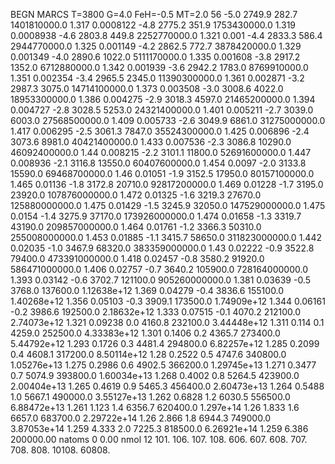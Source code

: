 BEGN
MARCS T=3800 G=4.0 FeH=-0.5 MT=2.0
                  56
-5.0 2749.9 282.7 1401810000.0 1.317 0.0008122 
-4.8 2775.2 351.9 1753430000.0 1.319 0.0008938 
-4.6 2803.8 449.8 2252770000.0 1.321 0.001 
-4.4 2833.3 586.4 2944770000.0 1.325 0.001149 
-4.2 2862.5 772.7 3878420000.0 1.329 0.001349 
-4.0 2890.6 1022.0 5111170000.0 1.335 0.001608 
-3.8 2917.2 1352.0 6712880000.0 1.342 0.001939 
-3.6 2942.2 1783.0 8769910000.0 1.351 0.002354 
-3.4 2965.5 2345.0 11390300000.0 1.361 0.002871 
-3.2 2987.3 3075.0 14714100000.0 1.373 0.003508 
-3.0 3008.6 4022.0 18953300000.0 1.386 0.004275 
-2.9 3018.3 4597.0 21465200000.0 1.394 0.004727 
-2.8 3028.5 5253.0 24321400000.0 1.401 0.005211 
-2.7 3039.0 6003.0 27568500000.0 1.409 0.005733 
-2.6 3049.9 6861.0 31275000000.0 1.417 0.006295 
-2.5 3061.3 7847.0 35524300000.0 1.425 0.006896 
-2.4 3073.6 8981.0 40421400000.0 1.433 0.007536 
-2.3 3086.8 10290.0 46092400000.0 1.44 0.008215 
-2.2 3101.1 11800.0 52691600000.0 1.447 0.008936 
-2.1 3116.8 13550.0 60407600000.0 1.454 0.0097 
-2.0 3133.8 15590.0 69468700000.0 1.46 0.01051 
-1.9 3152.5 17950.0 80157100000.0 1.465 0.01136 
-1.8 3172.8 20710.0 92817200000.0 1.469 0.01228 
-1.7 3195.0 23920.0 107876000000.0 1.472 0.01325 
-1.6 3219.3 27670.0 125880000000.0 1.475 0.01429 
-1.5 3245.9 32050.0 147529000000.0 1.475 0.0154 
-1.4 3275.9 37170.0 173926000000.0 1.474 0.01658 
-1.3 3319.7 43190.0 209857000000.0 1.464 0.01761 
-1.2 3366.3 50310.0 255008000000.0 1.453 0.01885 
-1.1 3415.7 58650.0 311823000000.0 1.442 0.02035 
-1.0 3467.9 68320.0 383359000000.0 1.43 0.02222 
-0.9 3522.8 79400.0 473391000000.0 1.418 0.02457 
-0.8 3580.2 91920.0 586471000000.0 1.406 0.02757 
-0.7 3640.2 105900.0 728164000000.0 1.393 0.03142 
-0.6 3702.7 121100.0 905260000000.0 1.381 0.03639 
-0.5 3768.0 137600.0 1.12638e+12 1.369 0.04279 
-0.4 3836.6 155100.0 1.40268e+12 1.356 0.05103 
-0.3 3909.1 173500.0 1.74909e+12 1.344 0.06161 
-0.2 3986.6 192500.0 2.18632e+12 1.333 0.07515 
-0.1 4070.2 212100.0 2.74073e+12 1.321 0.09238 
0.0 4160.8 232100.0 3.44448e+12 1.311 0.114 
0.1 4259.0 252500.0 4.33383e+12 1.301 0.1406 
0.2 4365.7 273400.0 5.44792e+12 1.293 0.1726 
0.3 4481.4 294800.0 6.82257e+12 1.285 0.2099 
0.4 4608.1 317200.0 8.50114e+12 1.28 0.2522 
0.5 4747.6 340800.0 1.05276e+13 1.275 0.2986 
0.6 4902.5 366200.0 1.29745e+13 1.271 0.3477 
0.7 5074.9 393800.0 1.60034e+13 1.268 0.4002 
0.8 5264.5 423900.0 2.00404e+13 1.265 0.4619 
0.9 5465.3 456400.0 2.60473e+13 1.264 0.5488 
1.0 5667.1 490000.0 3.55127e+13 1.262 0.6828 
1.2 6030.5 556500.0 6.88472e+13 1.261 1.123 
1.4 6356.7 620400.0 1.297e+14 1.26 1.833 
1.6 6657.0 683700.0 2.29722e+14 1.26 2.866 
1.8 6944.3 749000.0 3.87053e+14 1.259 4.333 
2.0 7225.3 818500.0 6.26921e+14 1.259 6.386 
200000.00
natoms              0      0.00
nmol          12
          101.         106.       107.      108.         606.        607.        608.
          707.         708.       808.    10108.       60808.
